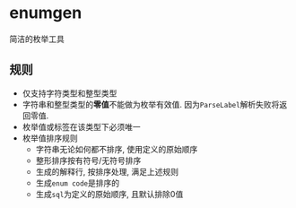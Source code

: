 # enumgen

简洁的枚举工具

## 规则

- 仅支持字符类型和整型类型
- 字符串和整型类型的**零值**不能做为枚举有效值. 因为`ParseLabel`解析失败将返回零值.
- 枚举值或标签在该类型下必须唯一
- 枚举值排序规则
  - 字符串无论如何都不排序, 使用定义的原始顺序
  - 整形排序按有符号/无符号排序
  - 生成的解释行, 按排序处理, 满足上述规则
  - 生成`enum code`是排序的
  - 生成`sql`为定义的原始顺序, 且默认排除0值
